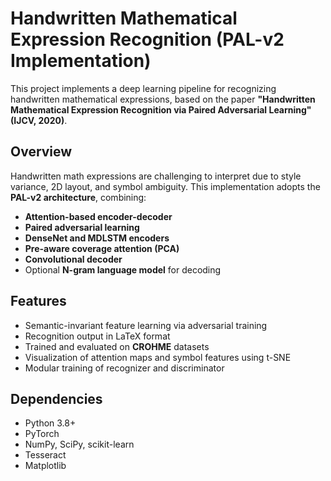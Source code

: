 # Handwritten Mathematical Expression Recognition (PAL-v2 Implementation)

This project implements a deep learning pipeline for recognizing handwritten mathematical expressions, based on the paper **"Handwritten Mathematical Expression Recognition via Paired Adversarial Learning" (IJCV, 2020)**.

## Overview

Handwritten math expressions are challenging to interpret due to style variance, 2D layout, and symbol ambiguity. This implementation adopts the **PAL-v2 architecture**, combining:
- **Attention-based encoder-decoder**
- **Paired adversarial learning**
- **DenseNet and MDLSTM encoders**
- **Pre-aware coverage attention (PCA)**
- **Convolutional decoder**
- Optional **N-gram language model** for decoding

## Features

- Semantic-invariant feature learning via adversarial training
- Recognition output in LaTeX format
- Trained and evaluated on **CROHME** datasets
- Visualization of attention maps and symbol features using t-SNE
- Modular training of recognizer and discriminator

## Dependencies

- Python 3.8+
- PyTorch
- NumPy, SciPy, scikit-learn
- Tesseract 
- Matplotlib 
